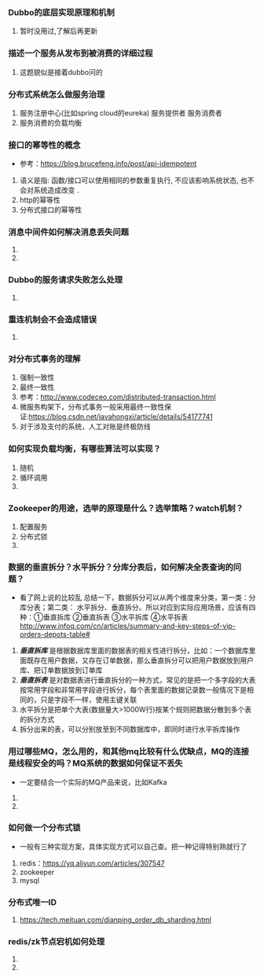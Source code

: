 ### Dubbo的底层实现原理和机制
1. 暂时没用过,了解后再更新
### 描述一个服务从发布到被消费的详细过程
1. 这题貌似是接着dubbo问的
### 分布式系统怎么做服务治理
1. 服务注册中心(比如spring cloud的eureka) 服务提供者 服务消费者
2. 服务消费的负载均衡
### 接口的幂等性的概念
- 参考：https://blog.brucefeng.info/post/api-idempotent
1. 语义是指: 函数/接口可以使用相同的参数重复执行, 不应该影响系统状态, 也不会对系统造成改变 .
2. http的幂等性
3. 分布式接口的幂等性
### 消息中间件如何解决消息丢失问题
1.
2.
### Dubbo的服务请求失败怎么处理
1.
### 重连机制会不会造成错误
1. 
### 对分布式事务的理解
1. 强制一致性
2. 最终一致性
3. 参考：http://www.codeceo.com/distributed-transaction.html
4. 微服务构架下，分布式事务一般采用最终一致性保证:https://blog.csdn.net/javahongxi/article/details/54177741
5. 对于涉及支付的系统，人工对账是终极防线
### 如何实现负载均衡，有哪些算法可以实现？
1. 随机
2. 循环调用
3. 
### Zookeeper的用途，选举的原理是什么？选举策略？watch机制？
1. 配置服务
2. 分布式锁
3. 
### 数据的垂直拆分？水平拆分？分库分表后，如何解决全表查询的问题？
- 看了网上说的比较乱 总结一下，数据拆分可以从两个维度来分类，第一类：分库分表；第二类：
  水平拆分、垂直拆分。所以对应到实际应用场景，应该有四种：①垂直拆库 ②垂直拆表 ③水平拆库
  ④水平拆表
  http://www.infoq.com/cn/articles/summary-and-key-steps-of-vip-orders-depots-table#
1. ***垂直拆库*** 是根据数据库里面的数据表的相关性进行拆分，比如：一个数据库里面既存在用户数据，又存在订单数据，那么垂直拆分可以把用户数据放到用户库、把订单数据放到订单库
2. ***垂直拆表*** 是对数据表进行垂直拆分的一种方式，常见的是把一个多字段的大表按常用字段和非常用字段进行拆分，每个表里面的数据记录数一般情况下是相同的，只是字段不一样，使用主键关联
3. 水平拆分是把单个大表(数据量大>1000W行)按某个规则把数据分散到多个表的拆分方式
4. 拆分出来的表，可以分别放至到不同数据库中，即同时进行水平拆库操作
### 用过哪些MQ，怎么用的，和其他mq比较有什么优缺点，MQ的连接是线程安全的吗？MQ系统的数据如何保证不丢失
- 一定要结合一个实际的MQ产品来说，比如Kafka
1. 
2. 
### 如何做一个分布式锁
- 一般有三种实现方案，具体实现方式可以自己查。把一种记得特别熟就行了
1. redis：https://yq.aliyun.com/articles/307547
2. zookeeper
3. mysql
### 分布式唯一ID
1. https://tech.meituan.com/dianping_order_db_sharding.html
### redis/zk节点宕机如何处理
1.
2.
